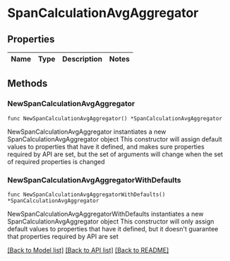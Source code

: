 # SpanCalculationAvgAggregator

## Properties

Name | Type | Description | Notes
------------ | ------------- | ------------- | -------------

## Methods

### NewSpanCalculationAvgAggregator

`func NewSpanCalculationAvgAggregator() *SpanCalculationAvgAggregator`

NewSpanCalculationAvgAggregator instantiates a new SpanCalculationAvgAggregator object
This constructor will assign default values to properties that have it defined,
and makes sure properties required by API are set, but the set of arguments
will change when the set of required properties is changed

### NewSpanCalculationAvgAggregatorWithDefaults

`func NewSpanCalculationAvgAggregatorWithDefaults() *SpanCalculationAvgAggregator`

NewSpanCalculationAvgAggregatorWithDefaults instantiates a new SpanCalculationAvgAggregator object
This constructor will only assign default values to properties that have it defined,
but it doesn't guarantee that properties required by API are set


[[Back to Model list]](../README.md#documentation-for-models) [[Back to API list]](../README.md#documentation-for-api-endpoints) [[Back to README]](../README.md)


